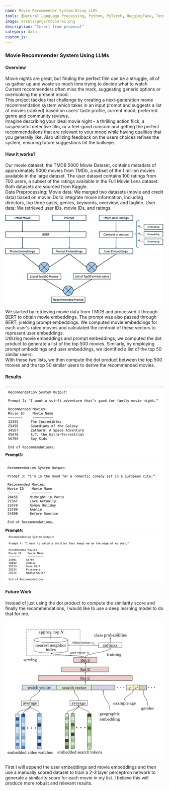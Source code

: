 ```yaml
---
name: Movie Recommender System Using LLMs
tools: [Natural Language Processing, Python, PyTorch, HuggingFace, TensorFlow]
image: assets/pngs/movierec.png
description: "Insert from proposal"
category: data 
custom_js: 
---
```



### Movie Recommender System Using LLMs

#### Overview

Movie nights are great, but finding the perfect film can be a struggle, all of us gather up and waste so much time trying to decide what to watch. Current recommenders often miss the mark, suggesting generic options or overlooking the present mood.
<br>
This project tackles that challenge by creating a next-generation movie recommendation system which takes in an input prompt and suggests a list of movies (ranked) based on users' taste profile, current mood, preferred genre and community reviews.
<br>
Imagine describing your ideal movie night - a thrilling action flick, a suspenseful detective film, or a feel-good romcom and getting the perfect recommendations that are relevant to your mood while having qualities that you generally like. Also utilizing feedback on the users choices refines the system, ensuring future suggestions hit the bullseye.

#### How it works?

Our movie dataset, the TMDB 5000 Movie Dataset, contains metadata of approximately 5000 movies from TMDb, a subset of the 1 million movies available in the large dataset. The user dataset contains 100 ratings from 700 users, a subset of the ratings available in the Full Movie Lens dataset. Both datasets are sourced from Kaggle.
<br>
Data Preprocessing:
Movie data: We merged two datasets (movie and credit data) based on movie IDs to integrate movie information, including directors, top three casts, genres, keywords, overview, and tagline.
User data: We retrieved user IDs, movie IDs, and ratings.

![Auth](https://raw.githubusercontent.com/RahulCvr/RahulCvr.github.io/main/assets/pngs/movierec.png)

We started by retrieving movie data from TMDB and processed it through BERT to obtain movie embeddings. The prompt was also passed through BERT, yielding prompt embeddings. We computed movie embeddings for each user's rated movies and calculated the centroid of these vectors to represent user embeddings.
<br>
Utilizing movie embeddings and prompt embeddings, we computed the dot product to generate a list of the top 500 movies. Similarly, by employing prompt embeddings and user embeddings, we identified a list of the top 50 similar users.
<br>
With these two lists, we then compute the dot product between the top 500 movies and the top 50 similar users to derive the recommended movies.

#### Results

![Auth](https://raw.githubusercontent.com/RahulCvr/RahulCvr.github.io/main/assets/pngs/movierec3.jpg)


#### Future Work
Instead of just using the dot product to compute the similarity score and finally the recommendations, I would like to use a deep learning model to do that for me.

![Auth](https://raw.githubusercontent.com/RahulCvr/RahulCvr.github.io/main/assets/pngs/movierec2.jpg)


First I will append the user embeddings and movie embeddings and then use a manually scored dataset to train a 2-3 layer perceptron network to generate a similarity score for each movie in my list. I believe this will produce more robust and relevant results.